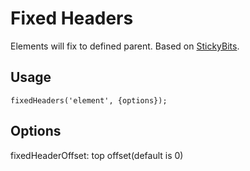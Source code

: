 # Fixed Headers
Elements will fix to defined parent. Based on [StickyBits](https://github.com/dollarshaveclub/stickybits).

## Usage
`fixedHeaders('element', {options});`

## Options
fixedHeaderOffset: top offset(default is 0)
